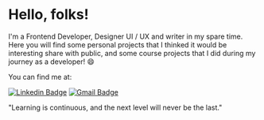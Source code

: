 # Hello, folks!

I'm a Frontend Developer, Designer UI / UX and writer in my spare time. Here you will find some personal projects that I thinked it would be interesting share with public, and some course projects that I did during my journey as a developer! 😄

You can find me at:

[![Linkedin Badge](https://img.shields.io/badge/-Matheus%20Littig-6633cc?style=flat-square&logo=Linkedin&logoColor=white&link=https://https://www.linkedin.com/in/matheus-l-b-8559001a1/)](https://www.linkedin.com/in/matheus-l-b-8559001a1/) 
[![Gmail Badge](https://img.shields.io/badge/-littig.works@gmail.com-6633cc?style=flat-square&logo=Gmail&logoColor=white&link=mailto:dlittig.works@gmail.com)](mailto:littig.works@gmail.com)

"Learning is continuous, and the next level will never be the last." 
